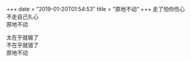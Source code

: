 +++
date = "2019-01-20T01:54:53"
title = "原地不动"
+++
走了怕你伤心  
不走自己扎心  
原地不动  
  
太在乎就输了  
不在乎就错了  
原地不动  